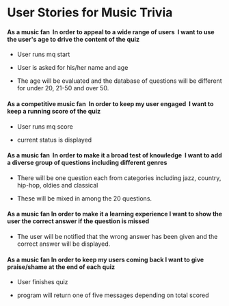 <h1>User Stories for Music Trivia</h1>

<h4>As a music fan 
In order to appeal to a wide range of users 
I want to use the user's age to drive the content of the quiz</h4>

<ul>
    <li>User runs mq start</li>
</ul>

<ul>
    <li>User is asked for his/her name and age</li>
    </ul>

<ul>
    <li>The age will be evaluated and the database of questions will be different for under 20, 21-50 and over 50.</li>
    </ul>

<h4>As a competitive music fan 
In order to keep my user engaged 
I want to keep a running score of the quiz</h4>

<ul>
    <li>User runs mq score</li>
    </ul>

<ul>
    <li>current status is displayed</li>
    </ul>

<h4>As a music fan 
In order to make it a broad test of knowledge 
I want to add a diverse group of questions including different genres</h4>

<ul>
    <li>There will be one question each from categories including jazz, country, hip-hop, oldies and classical</li>
    </ul>

<ul>
    <li>These will be mixed in among the 20 questions.</li>
    </ul>

<h4>As a music fan
In order to make it a learning experience
I want to show the user the correct answer if the question is missed</h4>

<ul>
    <li>The user will be notified that the wrong answer has been given and the correct answer will be displayed.</li>
    </ul>

<h4>As a music fan
In order to keep my users coming back
I want to give praise/shame at the end of each quiz</h4>
<ul>
    <li>User finishes quiz</li>
    </ul>

<ul>
    <li>program will return one of five messages depending on total scored</li>
</ul>
